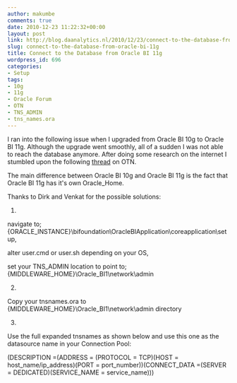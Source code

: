 ```yaml
---
author: makumbe
comments: true
date: 2010-12-23 11:22:32+00:00
layout: post
link: http://blog.daanalytics.nl/2010/12/23/connect-to-the-database-from-oracle-bi-11g/
slug: connect-to-the-database-from-oracle-bi-11g
title: Connect to the Database from Oracle BI 11g
wordpress_id: 696
categories:
- Setup
tags:
- 10g
- 11g
- Oracle Forum
- OTN
- TNS_ADMIN
- tns_names.ora
---
```


I ran into the following issue when I upgraded from Oracle BI 10g to Oracle BI 11g. Although the upgrade went smoothly, all of a sudden I was not able to reach the database anymore. After doing some research on the internet I stumbled upon the following [thread](http://forums.oracle.com/forums/thread.jspa?threadID=1118668&tstart=0) on OTN.

The main difference between Oracle BI 10g and Oracle BI 11g is the fact that Oracle BI 11g has it's own Oracle_Home.

Thanks to Dirk and Venkat for the possible solutions:

1.

navigate to; {ORACLE_INSTANCE}\bifoundation\OracleBIApplication\coreapplication\setup,

alter user.cmd or user.sh depending on your OS,

set your TNS_ADMIN location to point to; {MIDDLEWARE_HOME}\Oracle_BI1\network\admin

2.

Copy your tnsnames.ora to {MIDDLEWARE_HOME}\Oracle_BI1\network\admin directory

3.

Use the full  expanded tnsnames as shown below and use this one as the datasource name in your Connection Pool:

(DESCRIPTION =(ADDRESS = (PROTOCOL =  TCP)(HOST = host_name/ip_address)(PORT = port_number))(CONNECT_DATA =(SERVER =  DEDICATED)(SERVICE_NAME = service_name)))
